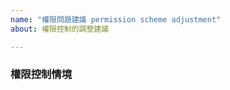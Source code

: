 ```yaml
---
name: "權限問題建議 permission scheme adjustment"
about: 權限控制的調整建議

---
```


<!--
您好！😄
為了加快處理速度，請在建立新的回報前搜尋既有的回報（處理中及已解決）。既有的回報通常包含處理方法以及解決進度的資訊。
-->

### 權限控制情境
<!-- ✍️ 若您認為系統在權限管理上需要支援特定情境，請在此說明 --> 